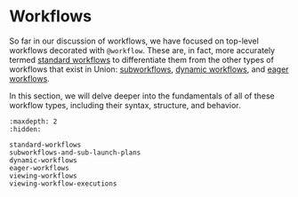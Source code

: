 # Workflows

So far in our discussion of workflows, we have focused on top-level workflows decorated with `@workflow`.
These are, in fact, more accurately termed [standard workflows](standard-workflows) to differentiate them from the other types of workflows that exist in Union: [subworkflows](subworkflows-and-sub-launch-plans), [dynamic workflows](dynamic-workflows), and [eager workflows](eager-workflows).

In this section, we will delve deeper into the fundamentals of all of these workflow types, including their syntax, structure, and behavior.

```{toctree}
:maxdepth: 2
:hidden:

standard-workflows
subworkflows-and-sub-launch-plans
dynamic-workflows
eager-workflows
viewing-workflows
viewing-workflow-executions
```